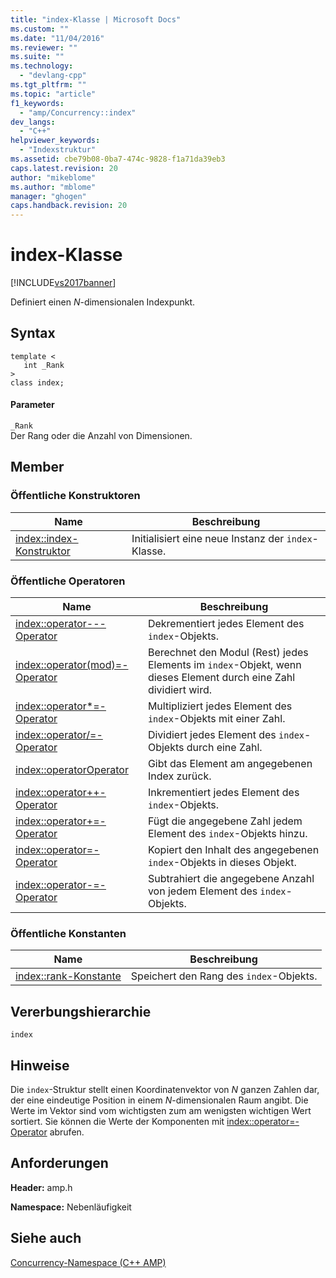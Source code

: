 ```yaml
---
title: "index-Klasse | Microsoft Docs"
ms.custom: ""
ms.date: "11/04/2016"
ms.reviewer: ""
ms.suite: ""
ms.technology: 
  - "devlang-cpp"
ms.tgt_pltfrm: ""
ms.topic: "article"
f1_keywords: 
  - "amp/Concurrency::index"
dev_langs: 
  - "C++"
helpviewer_keywords: 
  - "Indexstruktur"
ms.assetid: cbe79b08-0ba7-474c-9828-f1a71da39eb3
caps.latest.revision: 20
author: "mikeblome"
ms.author: "mblome"
manager: "ghogen"
caps.handback.revision: 20
---
```

# index-Klasse
[!INCLUDE[vs2017banner](../../../assembler/inline/includes/vs2017banner.md)]

Definiert einen *N*\-dimensionalen Indexpunkt.  
  
## Syntax  
  
```  
template <  
   int _Rank  
>  
class index;  
```  
  
#### Parameter  
 `_Rank`  
 Der Rang oder die Anzahl von Dimensionen.  
  
## Member  
  
### Öffentliche Konstruktoren  
  
|Name|**Beschreibung**|  
|----------|----------------------|  
|[index::index\-Konstruktor](../Topic/index::index%20Constructor.md)|Initialisiert eine neue Instanz der `index`\-Klasse.|  
  
### Öffentliche Operatoren  
  
|Name|**Beschreibung**|  
|----------|----------------------|  
|[index::operator\-\-\-Operator](../Topic/index::operator--%20Operator.md)|Dekrementiert jedes Element des `index`\-Objekts.|  
|[index::operator\(mod\)\=\-Operator](../Topic/index::operator\(mod\)=%20Operator.md)|Berechnet den Modul \(Rest\) jedes Elements im `index`\-Objekt, wenn dieses Element durch eine Zahl dividiert wird.|  
|[index::operator\*\=\-Operator](../Topic/index::operator*=%20Operator.md)|Multipliziert jedes Element des `index`\-Objekts mit einer Zahl.|  
|[index::operator\/\=\-Operator](../Topic/index::operator-=%20Operator2.md)|Dividiert jedes Element des `index`\-Objekts durch eine Zahl.|  
|[index::operatorOperator](../Topic/index::operatorOperator.md)|Gibt das Element am angegebenen Index zurück.|  
|[index::operator\+\+\-Operator](../Topic/index::operator++%20Operator.md)|Inkrementiert jedes Element des `index`\-Objekts.|  
|[index::operator\+\=\-Operator](../Topic/index::operator+=%20Operator.md)|Fügt die angegebene Zahl jedem Element des `index`\-Objekts hinzu.|  
|[index::operator\=\-Operator](../Topic/index::operator=%20Operator.md)|Kopiert den Inhalt des angegebenen `index`\-Objekts in dieses Objekt.|  
|[index::operator\-\=\-Operator](../Topic/index::operator-=%20Operator1.md)|Subtrahiert die angegebene Anzahl von jedem Element des `index`\-Objekts.|  
  
### Öffentliche Konstanten  
  
|Name|**Beschreibung**|  
|----------|----------------------|  
|[index::rank\-Konstante](../Topic/index::rank%20Constant.md)|Speichert den Rang des `index`\-Objekts.|  
  
## Vererbungshierarchie  
 `index`  
  
## Hinweise  
 Die `index`\-Struktur stellt einen Koordinatenvektor von *N* ganzen Zahlen dar, der eine eindeutige Position in einem *N*\-dimensionalen Raum angibt.  Die Werte im Vektor sind vom wichtigsten zum am wenigsten wichtigen Wert sortiert.  Sie können die Werte der Komponenten mit [index::operator\=\-Operator](../Topic/index::operator=%20Operator.md) abrufen.  
  
## Anforderungen  
 **Header:** amp.h  
  
 **Namespace:** Nebenläufigkeit  
  
## Siehe auch  
 [Concurrency\-Namespace \(C\+\+ AMP\)](../../../parallel/amp/reference/concurrency-namespace-cpp-amp.md)